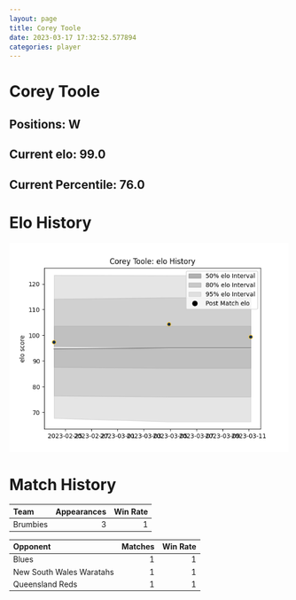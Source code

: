 ```yaml
---  
layout: page  
title: Corey Toole  
date: 2023-03-17 17:32:52.577894  
categories: player  
---
```

# Corey Toole

## Positions: W

## Current elo: 99.0

## Current Percentile: 76.0

# Elo History


![elo history](history_CoreyToole.png)
# Match History


| Team     |   Appearances |   Win Rate |
|:---------|--------------:|-----------:|
| Brumbies |             3 |          1 |

| Opponent                 |   Matches |   Win Rate |
|:-------------------------|----------:|-----------:|
| Blues                    |         1 |          1 |
| New South Wales Waratahs |         1 |          1 |
| Queensland Reds          |         1 |          1 |